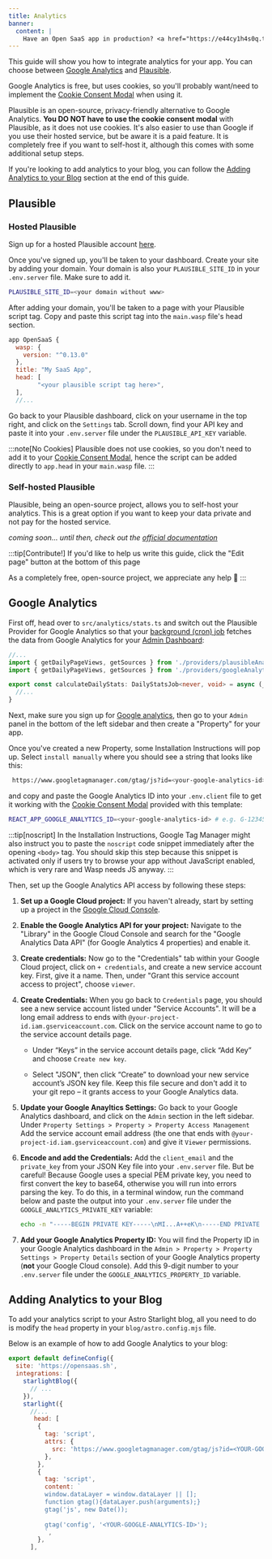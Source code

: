 ```yaml
---
title: Analytics
banner:
  content: |
    Have an Open SaaS app in production? <a href="https://e44cy1h4s0q.typeform.com/to/EPJCwsMi">We'll send you some swag! 👕</a>
---
```

This guide will show you how to integrate analytics for your app. You can choose between [Google Analytics](#google-analytics) and [Plausible](#plausible).

Google Analytics is free, but uses cookies, so you'll probably want/need to implement the [Cookie Consent Modal](/guides/cookie-consent/) when using it.

Plausible is an open-source, privacy-friendly alternative to Google Analytics. **You DO NOT have to use the cookie consent modal** with Plausible, as it does not use cookies. It's also easier to use than Google if you use their hosted service, but be aware it is a paid feature. It is completely free if you want to self-host it, although this comes with some additional setup steps.

If you're looking to add analytics to your blog, you can follow the [Adding Analytics to your Blog](#adding-analytics-to-your-blog) section at the end of this guide.

## Plausible

### Hosted Plausible
Sign up for a hosted Plausible account [here](https://plausible.io/).

Once you've signed up, you'll be taken to your dashboard. Create your site by adding your domain. Your domain is also your `PLAUSIBLE_SITE_ID` in your `.env.server` file. Make sure to add it.

```sh
PLAUSIBLE_SITE_ID=<your domain without www>
```

After adding your domain, you'll be taken to a page with your Plausible script tag. Copy and paste this script tag into the `main.wasp` file's head section. 

```js {7}
app OpenSaaS {
  wasp: {
    version: "^0.13.0"
  },
  title: "My SaaS App",
  head: [
        "<your plausible script tag here>",
  ],
  //...
```

Go back to your Plausible dashboard, click on your username in the top right, and click on the `Settings` tab. Scroll down, find your API key and paste it into your `.env.server` file under the `PLAUSIBLE_API_KEY` variable.

:::note[No Cookies]
Plausible does not use cookies, so you don't need to add it to your [Cookie Consent Modal](/guides/cookie-consent/), hence the script can be added directly to `app.head` in your `main.wasp` file.
:::

### Self-hosted Plausible

Plausible, being an open-source project, allows you to self-host your analytics. This is a great option if you want to keep your data private and not pay for the hosted service.

*coming soon...*
*until then, check out the [official documentation](https://plausible.io/docs)*

:::tip[Contribute!] 
If you'd like to help us write this guide, click the "Edit page" button at the bottom of this page 

As a completely free, open-source project, we appreciate any help 🙏
:::

## Google Analytics

First off, head over to `src/analytics/stats.ts` and switch out the Plausible Provider for Google Analytics so that your [background (cron) job](https://wasp.sh/docs/advanced/jobs) fetches the data from Google Analytics for your [Admin Dashboard](/general/admin-dashboard/):

```ts ins={3} del={2} title="stats.ts"
//...
import { getDailyPageViews, getSources } from './providers/plausibleAnalyticsUtils';
import { getDailyPageViews, getSources } from './providers/googleAnalyticsUtils';

export const calculateDailyStats: DailyStatsJob<never, void> = async (_args, context) => { 
  //...
}
```

Next, make sure you sign up for [Google analytics](https://analytics.google.com/), then go to your `Admin` panel in the bottom of the left sidebar and then create a "Property" for your app.

Once you've created a new Property, some Installation Instructions will pop up. Select `install manually` where you should see a string that looks like this:

```sh title="<your-google-analytics-id>"
 https://www.googletagmanager.com/gtag/js?id=<your-google-analytics-id>
```
and copy and paste the Google Analytics ID into your `.env.client` file to get it working with the [Cookie Consent Modal](/guides/cookie-consent/) provided with this template:

```sh title=".env.client"
REACT_APP_GOOGLE_ANALYTICS_ID=<your-google-analytics-id> # e.g. G-1234567890
```

:::tip[noscript]
In the Installation Instructions, Google Tag Manager might also instruct you to paste the `noscript` code snippet immediately after the opening `<body>` tag.
You should skip this step because this snippet is activated only if users try to browse your app without JavaScript enabled, which is very rare and Wasp needs JS anyway.
:::

Then, set up the Google Analytics API access by following these steps:

1. **Set up a Google Cloud project:** If you haven't already, start by setting up a project in the [Google Cloud Console](https://console.cloud.google.com/).

2. **Enable the Google Analytics API for your project:** Navigate to the "Library" in the Google Cloud Console and search for the "Google Analytics Data API" (for Google Analytics 4 properties) and enable it.

3. **Create credentials:** Now go to the "Credentials" tab within your Google Cloud project, click on `+ credentials`, and create a new service account key. First, give it a name. Then, under "Grant this service account access to project", choose `viewer`.

4. **Create Credentials:** When you go back to `Credentials` page, you should see a new service account listed under "Service Accounts". It will be a long email address to ends with `@your-project-id.iam.gserviceaccount.com`. Click on the service account name to go to the service account details page. 

    - Under “Keys” in the service account details page, click “Add Key” and choose `Create new key`.
  
    - Select "JSON", then click “Create” to download your new service account’s JSON key file. Keep this file secure and don't add it to your git repo – it grants access to your Google Analytics data.  
5. **Update your Google Anayltics Settings:** Go back to your Google Analytics dashboard, and click on the `Admin` section in the left sidebar. Under `Property Settings > Property > Property Access Management` Add the service account email address (the one that ends with `@your-project-id.iam.gserviceaccount.com`) and give it `Viewer` permissions.

6. **Encode and add the Credentials:** Add the `client_email` and the `private_key` from your JSON Key file into your `.env.server` file. But be careful! Because Google uses a special PEM private key, you need to first convert the key to base64, otherwise you will run into errors parsing the key. To do this, in a terminal window, run the command below and paste the output into your `.env.server` file under the `GOOGLE_ANALYTICS_PRIVATE_KEY` variable:
    ```sh 
    echo -n "-----BEGIN PRIVATE KEY-----\nMI...A++eK\n-----END PRIVATE KEY-----\n" | base64
    ```
    
7. **Add your Google Analytics Property ID:** You will find the Property ID in your Google Analytics dashboard in the `Admin > Property > Property Settings > Property Details` section of your Google Analytics property (**not** your Google Cloud console). Add this 9-digit number to your `.env.server` file under the `GOOGLE_ANALYTICS_PROPERTY_ID` variable.

## Adding Analytics to your Blog

To add your analytics script to your Astro Starlight blog, all you need to do is modify the `head` property in your `blog/astro.config.mjs` file. 

Below is an example of how to add Google Analytics to your blog:

```js
export default defineConfig({
  site: 'https://opensaas.sh',
  integrations: [
    starlightBlog({ 
      // ...
    }),
    starlight({
      //...
       head: [
        {
          tag: 'script',
          attrs: {
            src: 'https://www.googletagmanager.com/gtag/js?id=<YOUR-GOOGLE-ANALYTICS-ID>',
          },
        },
        {
          tag: 'script',
          content: `
          window.dataLayer = window.dataLayer || [];
          function gtag(){dataLayer.push(arguments);}
          gtag('js', new Date());
        
          gtag('config', '<YOUR-GOOGLE-ANALYTICS-ID>');
          `,
        },
      ],
```
